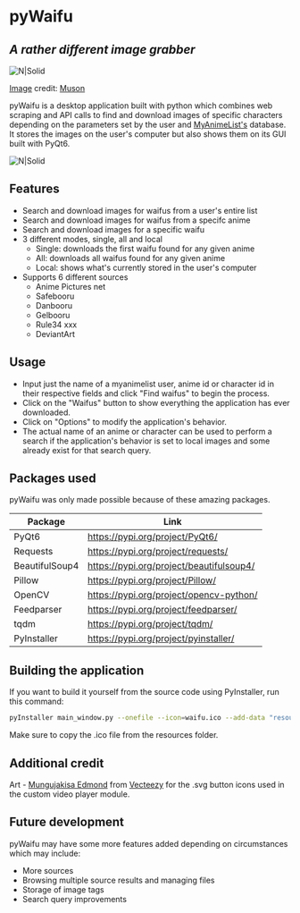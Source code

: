 # pyWaifu
## _A rather different image grabber_

![N|Solid](https://i.imgur.com/OGwjR3p.png)

[Image](https://www.pixiv.net/en/artworks/108180903) credit: [Muson](https://www.pixiv.net/en/users/60300947)

pyWaifu is a desktop application built with python which combines web scraping and API calls to find and download images of specific characters depending on the parameters set by the user and [MyAnimeList's](https://myanimelist.net/) database.
It stores the images on the user's computer but also shows them on its GUI built with PyQt6.

![N|Solid](https://i.imgur.com/i1Xu8iH.png)

## Features

- Search and download images for waifus from a user's entire list
- Search and download images for waifus from a specifc anime
- Search and download images for a specific waifu
- 3 different modes, single, all and local
  * Single: downloads the first waifu found for any given anime
  * All: downloads all waifus found for any given anime
  * Local: shows what's currently stored in the user's computer
- Supports 6 different sources
  * Anime Pictures net
  * Safebooru
  * Danbooru
  * Gelbooru
  * Rule34 xxx
  * DeviantArt

## Usage

- Input just the name of a myanimelist user, anime id or character id in their respective fields and click "Find waifus" to begin the process.
- Click on the "Waifus" button to show everything the application has ever downloaded.
- Click on "Options" to modify the application's behavior.
- The actual name of an anime or character can be used to perform a search if the application's behavior is set to local images and some already exist for that search query.

## Packages used

pyWaifu was only made possible because of these amazing packages.

| Package | Link |
| ------ | ------ |
| PyQt6 | https://pypi.org/project/PyQt6/ |
| Requests | https://pypi.org/project/requests/ |
| BeautifulSoup4 | https://pypi.org/project/beautifulsoup4/ |
| Pillow | https://pypi.org/project/Pillow/ |
| OpenCV | https://pypi.org/project/opencv-python/ |
| Feedparser | https://pypi.org/project/feedparser/ |
| tqdm | https://pypi.org/project/tqdm/ |
| PyInstaller | https://pypi.org/project/pyinstaller/ |

## Building the application

If you want to build it yourself from the source code using PyInstaller, run this command:
```sh
pyInstaller main_window.py --onefile --icon=waifu.ico --add-data "resources;resources" --noconsole
```
Make sure to copy the .ico file from the resources folder.

## Additional credit

Art - [Mungujakisa Edmond](https://www.vecteezy.com/members/mungujakisa) from [Vecteezy](https://www.vecteezy.com) for the .svg button icons used in the custom video player module.

## Future development

pyWaifu may have some more features added depending on circumstances which may include:

- More sources
- Browsing multiple source results and managing files
- Storage of image tags
- Search query improvements